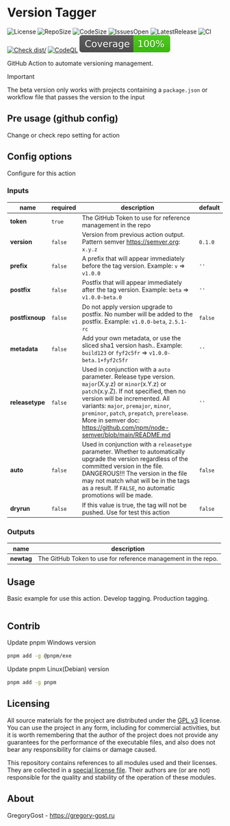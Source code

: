 # Version Tagger

![License](https://img.shields.io/github/license/GregoryGost/version-tagger)
![RepoSize](https://img.shields.io/github/repo-size/GregoryGost/version-tagger)
![CodeSize](https://img.shields.io/github/languages/code-size/GregoryGost/version-tagger)
![IssuesOpen](https://img.shields.io/github/issues-raw/GregoryGost/version-tagger)
![LatestRelease](https://img.shields.io/github/v/release/GregoryGost/version-tagger)
![CI](https://github.com/GregoryGost/version-tagger/actions/workflows/ci.yml/badge.svg)
[![Check dist/](https://github.com/GregoryGost/version-tagger/actions/workflows/check-dist.yml/badge.svg)](https://github.com/GregoryGost/version-tagger/actions/workflows/check-dist.yml)
[![CodeQL](https://github.com/GregoryGost/version-tagger/actions/workflows/codeql-analysis.yml/badge.svg)](https://github.com/GregoryGost/version-tagger/actions/workflows/codeql-analysis.yml)
[![Coverage](./badges/coverage.svg)](./badges/coverage.svg)

GitHub Action to automate versioning management.

> [!IMPORTANT]
>
> The beta version only works with projects containing a `package.json` or workflow file that passes the version to the
> input

## Pre usage (github config)

Change or check repo setting for action

## Config options

Configure for this action

### Inputs

| name            | required | description                                                                                                                                                                                                                                                                                                                                           | default |
| --------------- | -------- | ----------------------------------------------------------------------------------------------------------------------------------------------------------------------------------------------------------------------------------------------------------------------------------------------------------------------------------------------------- | ------- |
| **token**       | `true`   | The GitHub Token to use for reference management in the repo                                                                                                                                                                                                                                                                                          |         |
| **version**     | `false`  | Version from previous action output. Pattern semver <https://semver.org>: `x.y.z`                                                                                                                                                                                                                                                                     | `0.1.0` |
| **prefix**      | `false`  | A prefix that will appear immediately before the tag version. Example: `v` => `v1.0.0`                                                                                                                                                                                                                                                                | `''`    |
| **postfix**     | `false`  | Postfix that will appear immediately after the tag version. Example: `beta` => `v1.0.0-beta.0`                                                                                                                                                                                                                                                        | `''`    |
| **postfixnoup** | `false`  | Do not apply version upgrade to postfix. No number will be added to the postfix. Example: `v1.0.0-beta`, `2.5.1-rc`                                                                                                                                                                                                                                   | `false` |
| **metadata**    | `false`  | Add your own metadata, or use the sliced sha1 version hash.. Example: `build123` or `fyf2c5fr` => `v1.0.0-beta.1+fyf2c5fr`                                                                                                                                                                                                                            | `''`    |
| **releasetype** | `false`  | Used in conjunction with a `auto` parameter. Release type version. `major`(X.y.z) or `minor`(x.Y.z) or `patch`(x.y.Z). If not specified, then no version will be incremented. All variants: `major`, `premajor`, `minor`, `preminor`, `patch`, `prepatch`, `prerelease`. More in semver doc: <https://github.com/npm/node-semver/blob/main/README.md> | `''`    |
| **auto**        | `false`  | Used in conjunction with a `releasetype` parameter. Whether to automatically upgrade the version regardless of the committed version in the file. DANGEROUS!!! The version in the file may not match what will be in the tags as a result. If `FALSE`, no automatic promotions will be made.                                                          | `false` |
| **dryrun**      | `false`  | If this value is true, the tag will not be pushed. Use for test this action                                                                                                                                                                                                                                                                           | `false` |

### Outputs

| name       | description                                                   |
| ---------- | ------------------------------------------------------------- |
| **newtag** | The GitHub Token to use for reference management in the repo. |

## Usage

Basic example for use this action. Develop tagging. Production tagging.

```yml

```

## Contrib

Update pnpm Windows version

```sh
pnpm add -g @pnpm/exe
```

Update pnpm Linux(Debian) version

```sh
pnpm add -g pnpm
```

## Licensing

All source materials for the project are distributed under the [GPL v3](./LICENSE 'License Description') license. You
can use the project in any form, including for commercial activities, but it is worth remembering that the author of the
project does not provide any guarantees for the performance of the executable files, and also does not bear any
responsibility for claims or damage caused.

This repository contains references to all modules used and their licenses. They are collected in a
[special license file](./dist/licenses.txt). Their authors are (or are not) responsible for the quality and stability of
the operation of these modules.

## About

GregoryGost - <https://gregory-gost.ru>
